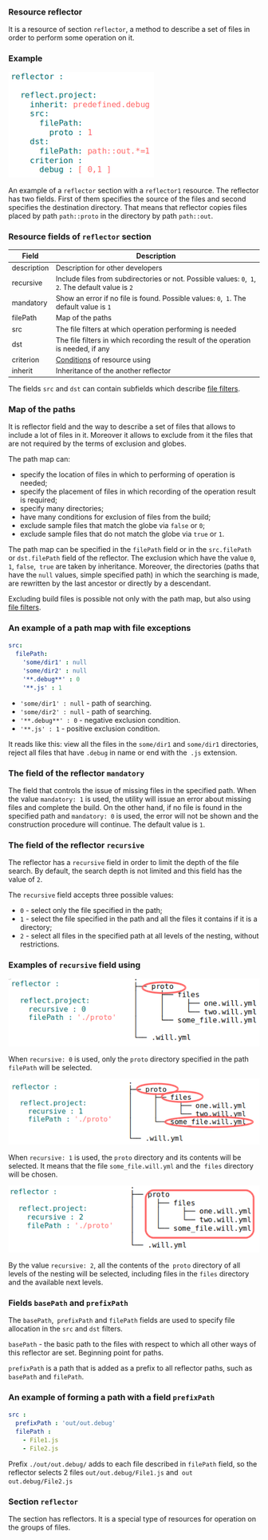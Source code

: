 ### Resource reflector

It is a resource of section `reflector`, a method to describe a set of files in order to perform some operation on it.

### Example

![section.reflector.png](./Images/section.reflector.png)

An example of a `reflector` section with a `reflector1` resource. The reflector has two fields. First of them specifies the source of the files and second specifies the destination directory. That means that reflector copies files placed by path `path::proto` in the directory by path `path::out`.

### Resource fields of `reflector` section

| Field          | Description                                                |
|----------------|------------------------------------------------------------|
| description    | Description for other  developers                          |
| recursive      | Include files from subdirectories or not. Possible values: `0`,` 1`, `2`. The default value is `2` |
| mandatory      | Show an error if no file is found. Possible values: `0`,` 1`. The default value is `1` |
| filePath       | Map of the paths                                         |
| src            | The file filters at which operation performing is needed |
| dst            | The file filters in which recording the result of the operation is needed, if any |
| criterion      | [Conditions](Criterions.md) of resource using            |
| inherit        | Inheritance of the another reflector                     |

The fields `src` and `dst` can contain subfields which describe [file filters](ReflectorFileFilter.md).   

### Map of the paths

It is reflector field and the way to describe a set of files that allows to include a lot of files in it. Moreover it allows to exclude from it the files that are not required by the terms of exclusion and globes.

The path map can:
- specify the location of files in which to performing of operation is needed;
- specify the placement of files in which recording of the operation result is required;
- specify many directories;
- have many conditions for exclusion of files from the build;
- exclude sample files that match the globe via `false` or `0`;
- exclude sample files that do not match the globe via `true` or `1`.

The path map can be specified in the `filePath` field or in the `src.filePath` or `dst.filePath` field of the reflector. The exclusion which have the value `0`,` 1`, `false`,` true` are taken by inheritance. Moreover, the directories (paths that have the `null` values, simple specified path) in which the searching is made, are rewritten by the last ancestor or directly by a descendant.

Excluding build files is possible not only with the path map, but also using [file filters](<./ReflectorFileFilter.md#>).

### An example of a path map with file exceptions

```yaml
src:
  filePath:
    'some/dir1' : null
    'some/dir2' : null
    '**.debug**' : 0
    '**.js' : 1
```

- `'some/dir1' : null` - path of searching.
- `'some/dir2' : null` - path of searching.
- `'**.debug**' : 0` - negative exclusion condition.
- `'**.js' : 1` - positive exclusion condition.

It reads like this: view all the files in the `some/dir1` and `some/dir1` directories, reject all files that have `.debug` in name or end with the` .js` extension.

### The field of the reflector `mandatory`

The field that controls the issue of missing files in the specified path. When the value `mandatory: 1` is used, the utility will issue an error about missing files and complete the build. On the other hand, if no file is found in the specified path and `mandatory: 0` is used, the error will not be shown and the construction procedure will continue. The default value is `1`.

### The field of the reflector `recursive`

The reflector has a `recursive` field in order to limit the depth of the file search. By default, the search depth is not limited and this field has the value of `2`.

The `recursive` field accepts three possible values:
- `0` - select only the file specified in the path;
- `1` - select the file specified in the path and all the files it contains if it is a directory;
- `2` - select all files in the specified path at all levels of the nesting, without restrictions.

###  Examples of `recursive` field using 

![recursive.0.png](./Images/recursive.0.png)

When `recursive: 0` is used, only the `proto` directory specified in the path `filePath` will be selected.

![recursive.1.png](./Images/recursive.1.png)

When `recursive: 1` is used, the `proto` directory and its contents will be selected. It means that the file `some_file.will.yml` and the` files` directory will be chosen.

![recursive.2.png](./Images/recursive.2.png)

By the value `recursive: 2`, all the contents of the` proto` directory of all levels of the nesting will be selected, including files in the `files` directory and the available next levels.

### Fields `basePath` and `prefixPath`  

The `basePath`,` prefixPath` and `filePath` fields are used to specify file allocation in the `src` and `dst` filters.

`basePath` -  the basic path to the files with respect to which all other ways of this reflector are set. Beginning point for paths.

`prefixPath` is a path that is added as a prefix to all reflector paths, such as `basePath` and `filePath`.

### An example of forming a path with a field `prefixPath`   

```yaml
src :
  prefixPath : 'out/out.debug'
  filePath :
    - File1.js
    - File2.js
```

Prefix `./out/out.debug/` adds to each file described in `filePath` field, so the reflector selects 2 files `out/out.debug/File1.js` and` out out.debug/File2.js`

### Section <code>reflector</code>  

The section has reflectors. It is a special type of resources for operation on the groups of files.
